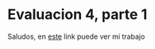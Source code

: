 # Evaluacion 4, parte 1
Saludos, en [este]([https://225225225225.github.io/Evaluacion_4_1/) link puede ver mi trabajo
